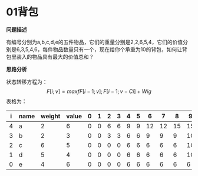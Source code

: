 # 01背包

**问题描述**

有编号分别为a,b,c,d,e的五件物品，它们的重量分别是2,2,6,5,4，它们的价值分别是6,3,5,4,6，每件物品数量只有一个，现在给你个承重为10的背包，如何让背包里装入的物品具有最大的价值总和？

**思路分析**

状态转移方程为：
$$
F [i; v] = maxfF [i − 1; v]; F [i − 1; v − Ci] + Wig
$$
表格为：



|   i  | name | weight | value | 0    | 1    | 2    | 3    | 4    | 5    | 6    | 7    | 8    | 9    | 10   |
| ---- | ---- | ------ | ----- | ---- | ---- | ---- | ---- | ---- | ---- | ---- | ---- | ---- | ---- | ---- |
|   4  |  a   | 2      | 6     | 0    | 0    | 6    | 6    | 9    | 9    | 12   | 12   | 15   | 15   | 15   |
|   3  |  b   | 2      | 3     | 0    | 0    | 3    | 3    | 6    | 6    | 9    | 9    | 9    | 10   | 11   |
|   2  |  c   | 6      | 5     | 0    | 0    | 0    | 0    | 6    | 6    | 6    | 6    | 6    | 10   | 11   |
|   1  |  d   | 5      | 4     | 0    | 0    | 0    | 0    | 6    | 6    | 6    | 6    | 6    | 10   | 10   |
|   0  |  e   | 4      | 6     | 0    | 0    | 0    | 0    | 6    | 6    | 6    | 6    | 6    | 6    | 6    |

